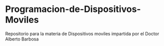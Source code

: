 # Programacion-de-Dispositivos-Moviles
Repositorio para la materia de Dispositivos moviles impartida por el Doctor Alberto Barbosa
